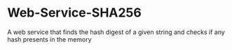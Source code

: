 # Web-Service-SHA256
A web service that finds the hash digest of a given string and checks if any hash presents in the memory 
